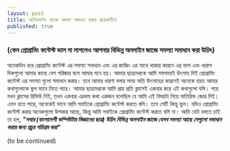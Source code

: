 ```yaml
---
layout: post
title: অটোমেটেড জাজে সমস্যা সমাধান করার প্রয়োজনীতা
published: true
---
```

### (কেন প্রোগ্রামিং কন্টেস্ট ভাল না লাগলেও আপনার বিভিন্ন অনলাইন জাজে সমস্যা সমাধান করা উচিৎ)
অনেকদিন ধরে প্রোগ্রামিং কন্টেস্ট এর সমস্যা সমাধান এবং এর জাজিং এর সাথে থাকার কারনে এর ভাল এবং খারাপ দিকগুলো আমার কাছে বেশ পরিষ্কার বলে আমার মনে হয়। আমার ছাত্রদেরকে আমি সবসময়ই উৎসাহ দিই প্রোগ্রামিং কন্টেস্ট এর সমস্যা গুলো সমাধান করার। তবে আমার ধারণা বলার সময় অতি উৎসাহের কারনেই অনেকে হয়ত আমার কথাগুলোকে ভুল ভাবে নিতে পারে। আমার ছাত্রদেরকে আমি প্রায় প্রতি ক্লাসেই একবার করে এই কথাগুলো বলি। পরে যখন ক্লাসের রিভিউ নিই, তখন একবার এরকম কথা একজন বলেছিল যে আমি এই বিষয়টা নিয়ে অতিরিক্ত জোর দিই। এমন হতে পারে, অনেকেই ভাবে আমি সবাইকে প্রোগ্রামিং কন্টেস্ট করতে বলি। তবে সেটি কিন্তু ভুল। যদিও প্রোগ্রামিং কন্টেস্ট করার অনেকগুলো উপকার আছে, কিন্তু আমি সবাইকে প্রোগ্রামিং কন্টেস্ট করতে বলি না। আমি যেটা বলতে চাই তা হল, ***"সবার (বাংলাদেশী কম্পিউটার বিজ্ঞানের ছাত্র) উচিৎ বিভিন্ন অনলাইন জাজে যেসব সমস্যা আছে সেগুলো সমাধান করার জন্য প্রচুর পরিশ্রম করা"*** 

(to be continued)
